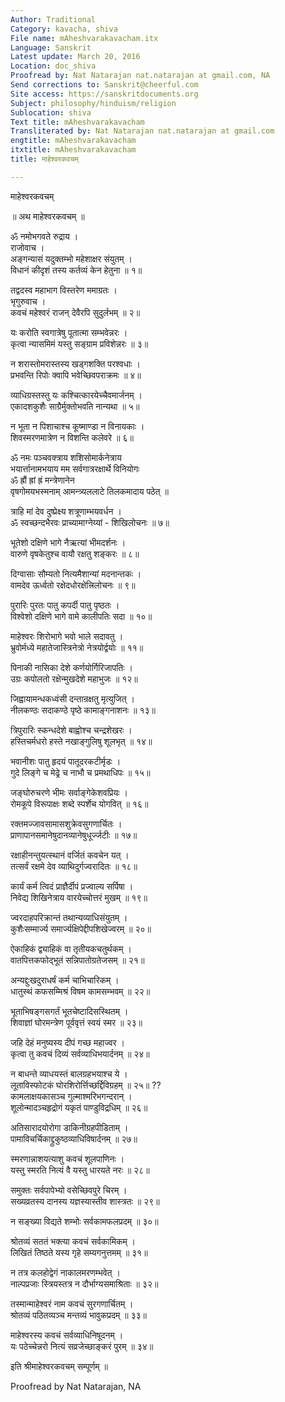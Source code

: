 ```yaml
---
Author: Traditional
Category: kavacha, shiva
File name: mAheshvarakavacham.itx
Language: Sanskrit
Latest update: March 20, 2016
Location: doc_shiva
Proofread by: Nat Natarajan nat.natarajan at gmail.com, NA
Send corrections to: Sanskrit@cheerful.com
Site access: https://sanskritdocuments.org
Subject: philosophy/hinduism/religion
Sublocation: shiva
Text title: mAheshvarakavacham
Transliterated by: Nat Natarajan nat.natarajan at gmail.com
engtitle: mAheshvarakavacham
itxtitle: mAheshvarakavacham
title: माहेश्वरकवचम्

---
```

  
 माहेश्वरकवचम्   
  
॥ अथ माहेश्वरकवचम् ॥  
  
ॐ नमोभगवते रुद्राय ।  
राजोवाच ।  
अङ्गन्यासं यदुक्तम्भो महेशाक्षर संयुतम् ।  
विधानं कीदृशं तस्य कर्तव्यं केन हेतुना ॥ १॥  
  
तद्वदस्व महाभाग विस्तरेण ममाग्रतः ।  
भृगुरुवाच ।  
कवचं महेश्वरं राजन् देवैरपि सुदुर्लभम् ॥ २॥  
  
यः करोति स्वगात्रेषु पूतात्मा सम्भवेन्नरः ।  
कृत्वा न्यासमिमं यस्तु सङ्ग्राम प्रविशेन्नरः ॥ ३॥  
  
न शरास्तोमरास्तस्य खड्गशक्ति परश्वधाः ।  
प्रभवन्ति रिपोः क्वापि भवेच्छिवपराक्रमः ॥ ४॥  
  
व्याधिग्रस्तस्तु यः कश्चित्कारयेच्चैवमार्जनम् ।  
एकादशकुशैः साग्रैर्मुक्तोभवति नान्यथा ॥ ५॥  
  
न भूता न पिशाचाश्च कूष्माण्डा न विनायकाः ।  
शिवस्मरणमात्रेण न विशन्ति कलेवरे ॥ ६॥  
  
ॐ नमः पञ्चवक्त्राय शशिसोमार्कनेत्राय  
भयार्त्तानामभयाय मम सर्वगात्ररक्षार्थे विनियोगः  
ॐ ह्रौं ह्रां ह्रं मन्त्रेणानेन  
वृषगोमयभस्मनाम् आमन्त्र्यललाटे तिलकमादाय पठेत् ॥  
  
त्राहि मां देव दुष्प्रेक्ष्य शत्रूणाम्भयवर्धन ।  
ॐ स्वच्छन्दभैरवः प्राच्यामाग्नेय्यां - शिखिलोचनः ॥ ७॥  
  
भूतेशो दक्षिणे भागे नैऋत्यां भीमदर्शनः ।  
वारुणे वृषकेतुश्च वायौ रक्षतु शङ्करः ॥ ८॥  
  
दिग्वासाः सौम्यतो नित्यमैशान्यां मदनान्तकः ।  
वामदेव ऊर्ध्वतो रक्षेदधोरक्षेत्त्रिलोचनः ॥ ९॥  
  
पुरारिः पुरतः पातु कपर्दी पातु पृष्ठतः ।  
विश्वेशो दक्षिणे भागे वामे कालीपतिः सदा ॥ १०॥  
  
माहेश्वरः शिरोभागे भवो भाले सदावतु ।  
भ्रुवोर्मध्ये महातेजास्त्रिनेत्रो नेत्रयोर्द्वयोः ॥ ११॥  
  
पिनाकी नासिका देशे कर्णयोर्गिरिजापतिः ।  
उग्रः कपोलतो रक्षेन्मुखदेशे महाभुजः ॥ १२॥  
  
जिह्वायामन्धकध्वंसी दन्तान्रक्षतु मृत्युजित् ।  
नीलकण्ठः सदाकण्ठे पृष्ठे कामाङ्गनाशनः ॥ १३॥  
  
त्रिपुरारिः स्कन्धदेशे बाह्वोश्च चन्द्रशेखरः ।  
हस्तिचर्मधरो हस्ते नखाङ्गुलिषु शूलभृत् ॥ १४॥  
  
भवानीशः पातु हृदयं पातूदरकटीर्मृडः ।  
गुदे लिङ्गे च मेढ्रे च नाभौ च प्रमथाधिपः ॥ १५॥  
  
जङ्घोरुचरणे भीमः सर्वाङ्गेकेशवप्रियः ।  
रोमकूपे विरूपाक्षः शब्दे स्पर्शेच योगवित् ॥ १६॥  
  
रक्तमज्जावसामासशुक्रेवसुगणार्चितः ।  
प्राणापानसमानेषुदानव्यानेषुधूर्ज्जटीः ॥ १७॥  
  
रक्षाहीनन्तुयत्स्थानं वर्जितं कवचेन यत् ।  
तत्सर्वं रक्षमे देव व्याथिदुर्गज्वरादितः ॥ १८॥  
  
कार्यं कर्म त्विदं प्राज्ञैर्दीपं प्रज्वाल्य सर्पिषा ।  
निवेद्य शिखिनेत्राय वारयेच्चोत्तरं मुखम् ॥ १९॥  
  
ज्वरदाहपरिक्रान्तं तथान्यव्याधिसंयुतम् ।  
कुशैःसम्मार्ज्य समार्ज्यक्षिपेद्दीपशिखेज्वरम् ॥ २०॥  
  
ऐकाहिकं द्व्याहिकं वा तृतीयकचतुर्थकम् ।  
वातपित्तकफोद्भूतं सन्निपातोग्रतेजसम् ॥ २१॥  
  
अन्यद्दुःखदुराधर्षं कर्म चाभिचारिकम् ।  
धातुस्थं कफसम्मिश्रं विषम कामसम्भवम् ॥ २२॥  
  
भूताभिषङ्गसगर्तं भूतचेष्टादिसस्थितम् ।  
शिवाज्ञां घोरमन्त्रेण पूर्ववृत्तं स्वयं स्मर ॥ २३॥  
  
जहि देहं मनुष्यस्य दीपं गच्छ महाज्वर ।  
कृत्वा तु कवचं दिव्यं सर्वव्याधिभयार्दनम् ॥ २४॥  
  
न बाधन्ते व्याधयस्तं बालग्रहभयाश्च ये ।  
लूताविस्फोटकं घोरशिरोर्त्तिच्छर्द्दिविग्रहम् ॥ २५॥ ??  
कामलाक्षयकासञ्च गुल्माश्मरिभगन्दरान् ।  
शूलोन्मादञ्चहृद्रोगं यकृतं पाण्डुविद्रधिम् ॥ २६॥  
  
अतिसारादयोरोगा डाकिनीग्रहपीडिताम् ।  
पामाविचर्चिकाद्द्रुकुष्ठव्याधिविषार्दनम् ॥ २७॥  
  
स्मरणान्नाशयत्याशु कवचं शूलपाणिनः ।  
यस्तु स्मरति नित्यं वै यस्तु धारयते नरः ॥ २८॥  
  
समुक्तः सर्वपापेभ्यो वसेच्छिवपुरे चिरम् ।  
सख्यव्रतस्य दानस्य यज्ञस्यास्तीव शास्त्रतः ॥ २९॥  
  
न सङ्ख्या विद्यते शम्भोः सर्वकामफलप्रदम् ॥ ३०॥  
  
श्रोतव्यं सततं भक्त्या कवचं सर्वकामिकम् ।  
लिखितं तिष्ठते यस्य गृहे सम्यगनुत्तमम् ॥ ३१॥  
  
न तत्र कलहोद्वेगं नाकालमरणम्भवेत् ।  
नाल्पप्रजाः स्त्रियस्तत्र न दौर्भाग्यसमाश्रिताः ॥ ३२॥  
  
तस्मान्माहेश्वरं नाम कवचं सुरगणार्चितम् ।  
श्रोतव्यं पठितव्यञ्च मन्तव्यं भावुकप्रदम् ॥ ३३॥  
  
माहेश्वरस्य कवचं सर्वव्याधिनिषूदनम् ।  
यः पठेच्चेन्नरो नित्यं सव्रजेच्छाङ्करं पुरम् ॥ ३४॥  
  
इति श्रीमाहेश्वरकवचम् सम्पूर्णम् ॥  
  
  
Proofread by Nat Natarajan, NA  
  
  
